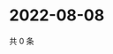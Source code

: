 # 2022-08-08

共 0 条

<!-- BEGIN WEIBO -->
<!-- 最后更新时间 Mon Aug 08 2022 01:06:34 GMT+0800 (China Standard Time) -->

<!-- END WEIBO -->
